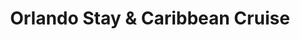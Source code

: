 ---
category: caribbean
title: Orlando Stay & Caribbean Cruise
class: orlando-stay-and-caribbean-cruise
cruiseline: Carnival – Carnival Valor
special-info: Include stay and flights
price: 949
nights: 11
cruise-url: http://www.iglucruise.com/carnival-valor/17th-february-2016_c102937-inside-cabin?referrersiteid=970
---